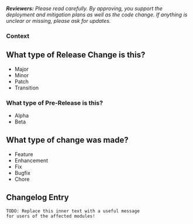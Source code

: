 <!-- Authors: Please fill out this form carefully and completely -->
_**Reviewers:** Please read carefully. By approving, you support the deployment and mitigation plans as well as the code change. If anything is unclear or missing, please ask for updates._

### Context

<!--
This section ties together context explaining why this pull request exists.

Code changes should be in response to an issue. If one does not already exist, create one in the relevant repository.
Link related discussions, comments, pull requests, and releases.
-->

## What type of Release Change is this?

<!--
This section will automatically tag your Pull Request with appropriate labels. Choose one of the following and delete the others.
-->

- Major
- Minor
- Patch
- Transition

### What type of Pre-Release is this?

<!--
This section will automatically tag your Pull Request with appropriate labels. Choose one of the following and delete the others.
-->

- Alpha
- Beta

## What type of change was made?

<!--
This section will automatically tag your Pull Request with appropriate labels. Choose one of the following and delete the others.
-->

- Feature
- Enhancement
- Fix
- Bugfix
- Chore

## Changelog Entry

<!-- Describe your Pull Request changes here, as normal -->

```
TODO: Replace this inner text with a useful message
for users of the affected modules!
```
